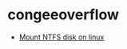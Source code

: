 # congeeoverflow

- [Mount NTFS disk on linux](https://github.com/b1tg/congeeoverflow/discussions/1)
